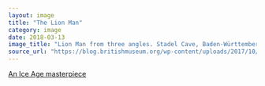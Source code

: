 ```yaml
---
layout: image
title: "The Lion Man"
category: image
date: 2018-03-13
image_title: "Lion Man from three angles. Stadel Cave, Baden-Württemberg, Germany, 40,000 years old. © Ulmer Museum." 
source_url: "https://blog.britishmuseum.org/wp-content/uploads/2017/10/Lion-man-angles-Vergleich-drei-Ganzk%C3%B6rper-Ansichten.jpg"
---
```

<a href="https://blog.britishmuseum.org/the-lion-man-an-ice-age-masterpiece/">An Ice Age masterpiece</a>
